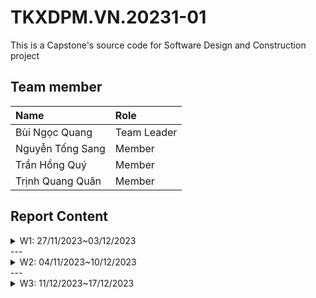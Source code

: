 # TKXDPM.VN.20231-01

This is a Capstone's source code for Software Design and Construction project

## Team member

| Name            | Role        |
| :-------------- | :---------- |
| Bùi Ngọc Quang  | Team Leader |
| Nguyễn Tống Sang| Member      |
| Trần Hồng Quý   | Member      |
| Trịnh Quang Quân| Member      |

## Report Content
<details>
  <summary>W1: 27/11/2023~03/12/2023 </summary>
<br>
<details>
<summary>Bùi Ngọc Quang</summary>
<br>

- Assigned tasks:
  - Add cancel and back buttons to screens
  - Add field value validations (incomplete)(already added in first commit)
  - Partial implementation of connection to VNPay (incomplete)
  - Comment coupling on interbank subsystem

- Implementation details:
  - Pull Request(s): [First request](https://github.com/QuestionMr/TKXDPM.KHMT.20231-19/pull/1)
                     [Second request](https://github.com/QuestionMr/TKXDPM.KHMT.20231-19/pull/8)
  - Specific implementation details:
    - Cancel and back buttons added to fxml files to allow going back to previous screens
    - Validation functions of name, card number, and security code
    - Test VNPay connection class (incomplete due to VNPay server issues)

</details>
<details>
<summary>Trịnh Quang Quân</summary>
<br>

- Assigned tasks:
  - Create branch test for me
  - Do work related to ViewCart
- Implementation details:
  - Pull Request(s): [Test](https://github.com/QuestionMr/TKXDPM.KHMT.20231-19/pull/2)
  - Pull Request(s): [First request](https://github.com/QuestionMr/TKXDPM.KHMT.20231-19/pull/6)
  - Comment control coupling relate to ViewCart
</details>
<details>
<summary>Nguyễn Tống Sang</summary>
<br>

- Assigned tasks:
  - Create branch test for me
  - Do work related to PlaceOrder
- Implementation details:
  - Pull Request(s): [Test](https://github.com/QuestionMr/TKXDPM.KHMT.20231-19/pull/3)
</details>
<details>
<summary>Trần Hồng Quý</summary>
<br>

- Assigned tasks:
  - Create branch test for me
  - Do work related to UI
- Implementation details:
  - Pull Request(s): [Test](https://github.com/QuestionMr/TKXDPM.KHMT.20231-19/pull/4)
</details>
</details>
---
<details>
  <summary>W2: 04/11/2023~10/12/2023 </summary>
<br>
<details>
<summary>Bùi Ngọc Quang</summary>
<br>

- Assigned tasks:
  - Comment cohesion on interbank subsystem

- Implementation details:
  - Pull Request(s): [Request](https://github.com/QuestionMr/TKXDPM.KHMT.20231-19/pull/10)
  - Specific implementation details:
    - Comment cohesion on interbank subsystem

</details>
<details>
<summary>Trịnh Quang Quân</summary>
<br>

- Assigned tasks:
  - Comment cohesion on ViewCart

- Implementation details:
  - Pull Request(s): [First request](https://github.com/QuestionMr/TKXDPM.KHMT.20231-19/pull/9)
  - Pull Request(s): [Second request](https://github.com/QuestionMr/TKXDPM.KHMT.20231-19/pull/20)
  - Specific implementation details:
    - Comment cohesion relate to ViewCart
    - Change position Pull request from W1 to W2 

</details>
<details>
<summary>Nguyễn Tống Sang</summary>
<br>

- Assigned tasks:
  - Comment cohesion on payment subsystem

- Implementation details:
  - Pull Request(s): [Request](https://github.com/QuestionMr/TKXDPM.KHMT.20231-19/pull/11)
  - Specific implementation details:
    - Comment cohesion on payment subsystem

</details>
<details>
<summary>Trần Hồng Quý</summary>
<br>

- Assigned tasks:
  - Comment coupling and cohesion on shipping views
- Implementation details:
  - Pull Request(s): [Test](https://github.com/QuestionMr/TKXDPM.KHMT.20231-19/pull/12)
  - Specific implementation details:
    - Comment coupling and cohesion on shipping views
</details>
</details>
---
<details>
  <summary>W3: 11/12/2023~17/12/2023 </summary>
<br>
<details>
<summary>Bùi Ngọc Quang</summary>
<br>

- Assigned tasks:
  - Comment violations of design principles on interbank subsystem module
  - Testing webview in VNPayTest to open url directly in the application

- Implementation details:
  - Pull Request(s): [Request](https://github.com/QuestionMr/TKXDPM.KHMT.20231-19/pull/18)
  - Specific implementation details:
    - Comment violations of design principles on interbank subsystem module

</details>
<details>
<summary>Trịnh Quang Quân</summary>
<br>

- Assigned tasks:
  - Comment violations and solution on ViewCart

- Implementation details:
  - Pull Request(s): [Request](https://github.com/QuestionMr/TKXDPM.KHMT.20231-19/pull/21)
  - Specific implementation details:
    - Comment violations and solution relate to ViewCart

</details>
</details>